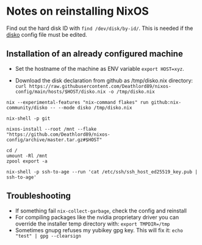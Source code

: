 # Notes on reinstalling NixOS

Find out the hard disk ID with `find /dev/disk/by-id/`. This is needed if the [disko](https://github.com/nix-community/disko) config file must be edited.

## Installation of an already configured machine
* Set the hostname of the machine as ENV variable `export HOST=xyz`.

* Download the disk declaration from github as /tmp/disko.nix directory: `curl https://raw.githubusercontent.com/Deathlord89/nixos-config/main/hosts/$HOST/disko.nix -o /tmp/disko.nix`

`nix --experimental-features "nix-command flakes" run github:nix-community/disko -- --mode disko /tmp/disko.nix`

`nix-shell -p git`

`nixos-install --root /mnt --flake "https://github.com/Deathlord89/nixos-config/archive/master.tar.gz#$HOST"`


```
cd /
umount -Rl /mnt
zpool export -a
```
`nix-shell -p ssh-to-age --run 'cat /etc/ssh/ssh_host_ed25519_key.pub | ssh-to-age'`

## Troubleshooting
* If something fail `nix-collect-garbage`, check the config and reinstall
* For compiling packages like the nvidia proprietary driver you can override the installer temp directory with: `export TMPDIR=/tmp`
* Sometimes gnupg refuses my yubikey gpg key. This will fix it: `echo "test" | gpg --clearsign`
